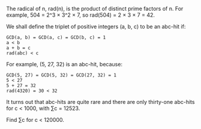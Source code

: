 The radical of n, rad(n), is the product of distinct prime factors of n. For example,
504 = 2^3 × 3^2 × 7, so rad(504) = 2 × 3 × 7 = 42.

We shall define the triplet of positive integers (a, b, c) to be an abc-hit if:

    GCD(a, b) = GCD(a, c) = GCD(b, c) = 1
    a < b
    a + b = c
    rad(abc) < c

For example, (5, 27, 32) is an abc-hit, because:

    GCD(5, 27) = GCD(5, 32) = GCD(27, 32) = 1
    5 < 27
    5 + 27 = 32
    rad(4320) = 30 < 32

It turns out that abc-hits are quite rare and there are only thirty-one abc-hits
for c < 1000, with ∑c = 12523.

Find ∑c for c < 120000.
